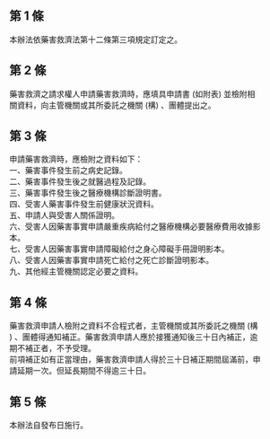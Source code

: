 第 1 條
-------
本辦法依藥害救濟法第十二條第三項規定訂定之。

第 2 條
-------
藥害救濟之請求權人申請藥害救濟時，應填具申請書 (如附表) 並檢附相  
關資料，向主管機關或其所委託之機關 (構) 、團體提出之。

第 3 條
-------
申請藥害救濟時，應檢附之資料如下：  
一、藥害事件發生前之病史記錄。  
二、藥害事件發生後之就醫過程及記錄。  
三、藥害事件發生後之醫療機構診斷證明書。  
四、受害人藥害事件發生前健康狀況資料。  
五、申請人與受害人關係證明。  
六、受害人因藥害事實申請嚴重疾病給付之醫療機構必要醫療費用收據影  
    本。  
七、受害人因藥害事實申請障礙給付之身心障礙手冊證明影本。  
八、受害人因藥害事實申請死亡給付之死亡診斷證明影本。  
九、其他經主管機關認定必要之資料。

第 4 條
-------
藥害救濟申請人檢附之資料不合程式者，主管機關或其所委託之機關 (構  
) 、團體得通知補正。藥害救濟申請人應於接獲通知後三十日內補正，逾  
期不補正者，不予受理。  
前項補正如有正當理由，藥害救濟申請人得於三十日補正期間屆滿前，申  
請延期一次。但延長期間不得逾三十日。

第 5 條
-------
本辦法自發布日施行。

